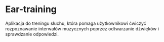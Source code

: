 # Ear-training
Aplikacja do treningu słuchu, która pomaga użytkownikowi ćwiczyć rozpoznawanie interwałów muzycznych poprzez odtwarzanie dźwięków i sprawdzanie odpowiedzi.
